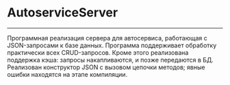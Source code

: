 # AutoserviceServer
---
Программная реализация сервера для автосервиса, работающая с JSON-запросами к базе данных. Программа поддерживает обработку практически всех CRUD-запросов. Кроме этого реализована поддержка кэша: запросы накапливаются, и позже передаются в БД. Реализован конструктор JSON с вызовом цепочки методов; явные ошибки находятся на этапе компиляции.
